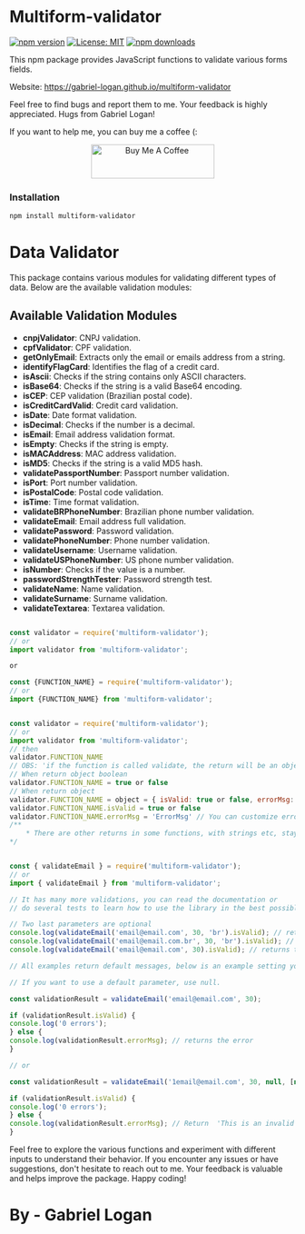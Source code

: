 # Multiform-validator

[![npm version](https://badge.fury.io/js/multiform-validator.svg)](https://badge.fury.io/js/multiform-validator)
[![License: MIT](https://img.shields.io/badge/License-MIT-yellow.svg)](https://opensource.org/licenses/MIT)
[![npm downloads](https://img.shields.io/npm/dm/multiform-validator.svg?style=flat-square)](https://npm-stat.com/charts.html?package=multiform-validator)

This npm package provides JavaScript functions to validate various forms fields.

Website: https://gabriel-logan.github.io/multiform-validator

Feel free to find bugs and report them to me. Your feedback is highly appreciated. Hugs from Gabriel Logan!

If you want to help me, you can buy me a coffee (:

<p align="center">
	<a href="https://www.buymeacoffee.com/gabriellogan" target="_blank">
		<img src="https://cdn.buymeacoffee.com/buttons/v2/default-yellow.png" alt="Buy Me A Coffee" style="height: 60px !important;width: 217px !important;" >
	</a>
</p>

### Installation

```bash
npm install multiform-validator
```

# Data Validator

This package contains various modules for validating different types of data. Below are the available validation modules:

## Available Validation Modules

- **cnpjValidator**: CNPJ validation.
- **cpfValidator**: CPF validation.
- **getOnlyEmail**: Extracts only the email or emails address from a string.
- **identifyFlagCard**: Identifies the flag of a credit card.
- **isAscii**: Checks if the string contains only ASCII characters.
- **isBase64**: Checks if the string is a valid Base64 encoding.
- **isCEP**: CEP validation (Brazilian postal code).
- **isCreditCardValid**: Credit card validation.
- **isDate**: Date format validation.
- **isDecimal**: Checks if the number is a decimal.
- **isEmail**: Email address validation format.
- **isEmpty**: Checks if the string is empty.
- **isMACAddress**: MAC address validation.
- **isMD5**: Checks if the string is a valid MD5 hash.
- **validatePassportNumber**: Passport number validation.
- **isPort**: Port number validation.
- **isPostalCode**: Postal code validation.
- **isTime**: Time format validation.
- **validateBRPhoneNumber**: Brazilian phone number validation.
- **validateEmail**: Email address full validation.
- **validatePassword**: Password validation.
- **validatePhoneNumber**: Phone number validation.
- **validateUsername**: Username validation.
- **validateUSPhoneNumber**: US phone number validation.
- **isNumber**: Checks if the value is a number.
- **passwordStrengthTester**: Password strength test.
- **validateName**: Name validation.
- **validateSurname**: Surname validation.
- **validateTextarea**: Textarea validation.

```javascript

const validator = require('multiform-validator');
// or
import validator from 'multiform-validator';

or

const {FUNCTION_NAME} = require('multiform-validator');
// or
import {FUNCTION_NAME} from 'multiform-validator';

```

```javascript

const validator = require('multiform-validator');
// or
import validator from 'multiform-validator';
// then
validator.FUNCTION_NAME
// OBS: 'if the function is called validate, the return will be an object and not boolean'
// When return object boolean
validator.FUNCTION_NAME = true or false
// When return object
validator.FUNCTION_NAME = object = { isValid: true or false, errorMsg: 'stringError' }
validator.FUNCTION_NAME.isValid = true or false
validator.FUNCTION_NAME.errorMsg = 'ErrorMsg' // You can customize errors
/**
	* There are other returns in some functions, with strings etc, stay tuned
*/
```

```javascript

const { validateEmail } = require('multiform-validator');
// or
import { validateEmail } from 'multiform-validator';

// It has many more validations, you can read the documentation or
// do several tests to learn how to use the library in the best possible way.

// Two last parameters are optional
console.log(validateEmail('email@email.com', 30, 'br').isValid); // returns false
console.log(validateEmail('email@email.com.br', 30, 'br').isValid); // returns true
console.log(validateEmail('email@email.com', 30).isValid); // returns true

// All examples return default messages, below is an example setting your own messages

// If you want to use a default parameter, use null.

const validationResult = validateEmail('email@email.com', 30);

if (validationResult.isValid) {
console.log('0 errors');
} else {
console.log(validationResult.errorMsg); // returns the error
}

// or

const validationResult = validateEmail('1email@email.com', 30, null, [null, 'This is an invalid email with my own errors']);

if (validationResult.isValid) {
console.log('0 errors');
} else {
console.log(validationResult.errorMsg); // Return  'This is an invalid email with my own errors'
}

```

Feel free to explore the various functions and experiment with different inputs to understand their behavior. If you encounter any issues or have suggestions, don't hesitate to reach out to me. Your feedback is valuable and helps improve the package. Happy coding!

# By - Gabriel Logan
